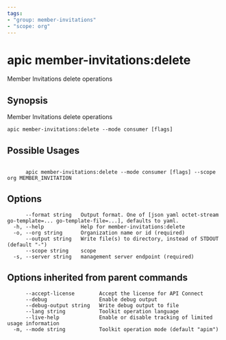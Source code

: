 ```yaml
---
tags:
- "group: member-invitations"
- "scope: org"
---
```

# apic member-invitations:delete

Member Invitations delete operations

## Synopsis

Member Invitations delete operations

```
apic member-invitations:delete --mode consumer [flags]
```

## Possible Usages

```

      apic member-invitations:delete --mode consumer [flags] --scope org MEMBER_INVITATION

```

## Options

```
      --format string   Output format. One of [json yaml octet-stream go-template=... go-template-file=...], defaults to yaml.
  -h, --help            Help for member-invitations:delete
  -o, --org string      Organization name or id (required)
      --output string   Write file(s) to directory, instead of STDOUT (default "-")
      --scope string    scope
  -s, --server string   management server endpoint (required)
```

## Options inherited from parent commands

```
      --accept-license        Accept the license for API Connect
      --debug                 Enable debug output
      --debug-output string   Write debug output to file
      --lang string           Toolkit operation language
      --live-help             Enable or disable tracking of limited usage information
  -m, --mode string           Toolkit operation mode (default "apim")
```
